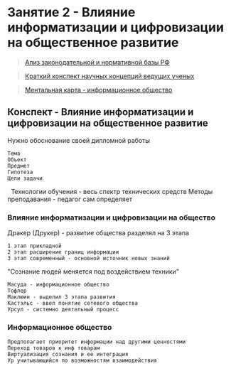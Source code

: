 # Занятие 2 - Влияние информатизации и цифровизации на общественное развитие


>[Ализ законодательной и нормативной базы РФ ](https://github.com/TradesMark/Problems_of_Informatization_education/blob/main/%D0%97%D0%B0%D0%BD%D1%8F%D1%82%D0%B8%D0%B5_2/%D0%B0%D0%BD%D0%B0%D0%BB%D0%B8%D0%B7%20%D0%B7%D0%B0%D0%BA%D0%BE%D0%BD%D0%BE%D0%B4%D0%B0%D1%82%D0%B5%D0%BB%D1%8C%D0%BD%D1%83%D1%8E%20%D0%B8%20%D0%BD%D0%BE%D1%80%D0%BC%D0%B0%D1%82%D0%B8%D0%B2%D0%BD%D1%83%D1%8E%20%D0%B1%D0%B0%D0%B7%D1%83%20%D0%A0%D0%A4.pdf)


>[Краткий конспект научных концепций ведущих ученых](https://github.com/TradesMark/Problems_of_Informatization_education/blob/main/%D0%97%D0%B0%D0%BD%D1%8F%D1%82%D0%B8%D0%B5_2/%D0%BA%D1%80%D0%B0%D1%82%D0%BA%D0%B8%D0%B9%20%D0%BA%D0%BE%D0%BD%D1%81%D0%BF%D0%B5%D0%BA%D1%82%20%D0%BD%D0%B0%D1%83%D1%87%D0%BD%D1%8B%D1%85%20%D0%BA%D0%BE%D0%BD%D1%86%D0%B5%D0%BF%D1%86%D0%B8%D0%B9%20%D0%B2%D0%B5%D0%B4%D1%83%D1%89%D0%B8%D1%85%20%D1%83%D1%87%D0%B5%D0%BD%D1%8B%D1%85.pdf)


>[Ментальная карта - информационное общество](https://github.com/TradesMark/Problems_of_Informatization_education/blob/main/%D0%97%D0%B0%D0%BD%D1%8F%D1%82%D0%B8%D0%B5_2/%D0%B8%D0%BD%D1%84%D0%BE%D1%80%D0%BC%D0%B0%D1%86%D0%B8%D0%BE%D0%BD%D0%BD%D0%BE%D0%B5-%D0%BE%D0%B1%D1%89%D0%B5%D1%81%D1%82%D0%B2%D0%BE.pdf)


## Конспект - Влияние информатизации и цифровизации на общественное развитие


Нужно обоснование своей дипломной работы 

    Тема
  	Объект
  	Предмет
  	Гипотеза
    Цели задачи
 
Технологии обучения - весь спектр технических средств 
Методы преподавания - педагог сам определяет 

### Влияние информатизации и цифровизации на общество

Дракер (Друкер) - развитие общества разделял на 3 этапа

    1 этап прикладной 
    2 этап расширение границ информации 
    3 этап современный - основной источник новых знаний 

"Сознание людей меняется под воздействием техники"

    Масуда - информационное общество 
    Тофлер 
    Маклюин - выделил 3 этапа развития 
    Кастэльс - ввел понятие сетевого общества 
    Урсул - системно деятельный процесс  

### Информационное общество 

    Предполагает приоритет информации над другими ценностями 
    Переход товаров к инф товарам 
    Виртуализация сознания и ее интеграция 
    Ур учитывающийся по возможностям взаимодействия 
    
    
